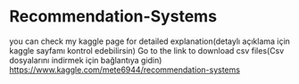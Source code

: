 # Recommendation-Systems
you can check my kaggle page for detailed explanation(detaylı açıklama için kaggle sayfamı kontrol edebilirsin) Go to the link to download csv files(Csv dosyalarını indirmek için bağlantıya gidin) https://www.kaggle.com/mete6944/recommendation-systems
